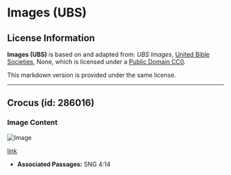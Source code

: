 # Images (UBS)

## License Information

**Images (UBS)** is based on and adapted from: _UBS Images_, [United Bible Societies](https://unitedbiblesocieties.org/), None, which is licensed under a [Public Domain CC0](https://creativecommons.org/public-domain/cc0/).

This markdown version is provided under the same license.



--------------------------------

## Crocus (id: 286016)

### Image Content

![Image](https://cdn.aquifer.bible/aquifer-content/resources/Media/WEB-0163_crocus.jpg)

[link](https://cdn.aquifer.bible/aquifer-content/resources/Media/WEB-0163_crocus.jpg)

* **Associated Passages:** SNG 4:14

